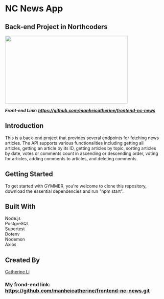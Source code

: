 # NC News App
## Back-end Project in Northcoders
<img src="https://user-images.githubusercontent.com/113735691/225912083-59699daa-494c-4d90-8636-b4727ea62a0f.png" width="400" height="220">

***Front-end Link: https://github.com/manheicatherine/frontend-nc-news***

## Introduction
This is a back-end project that provides several endpoints for fetching news articles. The API supports various functionalities including getting all articles, getting an article by its ID, getting articles by topic, sorting articles by date, votes or comments count in ascending or descending order, voting for articles, adding comments to articles, and deleting comments.

## Getting Started
To get started with GYMMER, you're welcome to clone this repository, download the essential dependencies and run "npm start".

##  Built With
Node.js <br />
PostgreSQL<br />
Supertest<br />
Dotenv<br />
Nodemon<br />
Axios

## Created By
[Catherine Li](https://github.com/manheicatherine)

### My frond-end link: https://github.com/manheicatherine/frontend-nc-news.git
